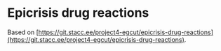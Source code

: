 # Epicrisis drug reactions

Based on 
[https://git.stacc.ee/project4-egcut/epicrisis-drug-reactions](https://git.stacc.ee/project4-egcut/epicrisis-drug-reactions).
